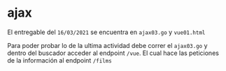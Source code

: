 # ajax

El entregable del `16/03/2021` se encuentra en `ajax03.go` y `vue01.html`

Para poder probar lo de la ultima actividad debe correr el `ajax03.go` y dentro del buscador acceder al endpoint `/vue`. El cual hace las peticiones de la información al endpoint `/films`
